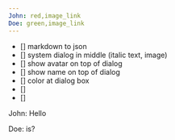 ```yaml
---
John: red,image_link
Doe: green,image_link
---
```


- [] markdown to json
- [] system dialog in middle (italic text, image)
- [] show avatar on top of dialog
- [] show name on top of dialog
- [] color at dialog box
- [] 
- [] 



John: Hello

Doe: is?
